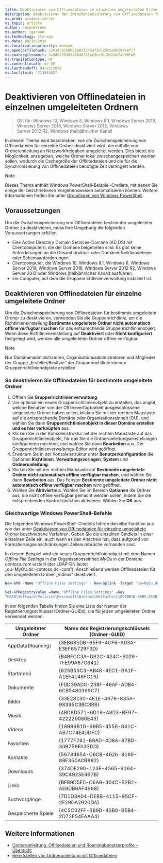 ```yaml
---
title: Deaktivieren von Offlinedateien in einzelnen umgeleiteten Ordnern
description: Deaktivieren der Zwischenspeicherung von Offlinedateien für einzelne Ordner, die mithilfe von Ordnerumleitung an Netzwerkfreigaben umgeleitet werden.
ms.prod: windows-server
ms.topic: article
author: JasonGerend
ms.author: jgerend
ms.technology: storage
ms.date: 09/10/2018
ms.localizationpriority: medium
ms.openlocfilehash: c2614c0180b32a0215454f2d725d6a962986ef1f
ms.sourcegitcommit: 3a3d62f938322849f81ee9ec01186b3e7ab90fe0
ms.translationtype: HT
ms.contentlocale: de-DE
ms.lasthandoff: 04/23/2020
ms.locfileid: "71394402"
---
```

# <a name="disable-offline-files-on-individual-redirected-folders"></a>Deaktivieren von Offlinedateien in einzelnen umgeleiteten Ordnern

>Gilt für: Windows 10, Windows 8, Windows 8.1, Windows Server 2019, Windows Server 2016, Windows Server 2012, Windows Server 2012 R2, Windows (halbjährlicher Kanal)

In diesem Thema wird beschrieben, wie die Zwischenspeicherung von Offlinedateien für einzelne Ordner deaktiviert wird, die mithilfe von Ordnerumleitung an Netzwerkfreigaben umgeleitet werden. Dies bietet die Möglichkeit, anzugeben, welche Ordner lokal zwischengespeichert werden sollen, wodurch die Cachegröße der Offlinedateien und die für die Synchronisierung von Offlinedateien benötigte Zeit verringert werden.

>[!NOTE]
>Dieses Thema enthält Windows PowerShell-Beispiel-Cmdlets, mit denen Sie einige der beschriebenen Vorgehensweisen automatisieren können. Weitere Informationen finden Sie unter [Grundlagen von Windows PowerShell](https://docs.microsoft.com/powershell/scripting/getting-started/fundamental/windows-powershell-basics?view=powershell-6).

## <a name="prerequisites"></a>Voraussetzungen

Um die Zwischenspeicherung von Offlinedateien bestimmter umgeleiteter Ordner zu deaktivieren, muss Ihre Umgebung die folgenden Voraussetzungen erfüllen.

- Eine Active Directory Domain Services-Domäne (AD DS) mit Clientcomputern, die der Domäne beigetreten sind. Es gibt keine Anforderungen an die Gesamtstruktur- oder Domänenfunktionsebene oder Schemaanforderungen.
- Clientcomputer, die Windows 10, Windows 8.1, Windows 8, Windows Server 2019, Windows Server 2016, Windows Server 2012 R2, Windows Server 2012 oder Windows (halbjährlicher Kanal) ausführen.
- Ein Computer, auf dem die Gruppenrichtlinienverwaltung installiert ist.

## <a name="disabling-offline-files-on-individual-redirected-folders"></a>Deaktivieren von Offlinedateien für einzelne umgeleitete Ordner

Um die Zwischenspeicherung von Offlinedateien für bestimmte umgeleitete Ordner zu deaktivieren, verwenden Sie die Gruppenrichtlinie, um die Richtlinieneinstellung **Bestimmte umgeleitete Ordner nicht automatisch offline verfügbar machen** für das entsprechende Gruppenrichtlinienobjekt. Wenn diese Richtlinieneinstellung auf **Deaktiviert** oder **Nicht konfiguriert**  festgelegt wird, werden alle umgeleiteten Ordner offline verfügbar.

>[!NOTE]
>Nur Domänenadministratoren, Organisationsadministratoren und Mitglieder der Gruppe „Ersteller/Besitzer“ der Gruppenrichtlinie können Gruppenrichtlinienobjekte erstellen.

### <a name="to-disable-offline-files-on-specific-redirected-folders"></a>So deaktivieren Sie Offlinedateien für bestimmte umgeleitete Ordner

1. Öffnen Sie **Gruppenrichtlinienverwaltung**.
2. Um optional ein neues Gruppenrichtlinienobjekt zu erstellen, das angibt, welche Benutzer von der Offlineverfügbarkeit ausgeschlossene umgeleitete Ordner haben sollen, klicken Sie mit der rechten Maustaste auf die entsprechende Domäne oder Organisationseinheit (OU), und wählen Sie dann **Gruppenrichtlinienobjekt in dieser Domäne erstellen und es hier verknüpfen** aus.
3. Klicken Sie in der Konsolenstruktur mit der rechten Maustaste auf das Gruppenrichtlinienobjekt, für das Sie die Ordnerumleitungseinstellungen konfigurieren möchten, und wählen Sie dann **Bearbeiten** aus. Der Gruppenrichtlinienverwaltungs-Editor wird geöffnet.
4. Erweitern Sie in der Konsolenstruktur unter **Benutzerkonfiguration** die Optionen **Richtlinien**, **Verwaltungsvorlagen**, **System** und **Ordnerumleitung**.
5. Klicken Sie mit der rechten Maustaste auf **Bestimmte umgeleitete Ordner nicht automatisch offline verfügbar machen**, und wählen Sie dann **Bearbeiten** aus. Das Fenster **Bestimmte umgeleitete Ordner nicht automatisch offline verfügbar machen** wird geöffnet.
6. Wählen Sie **Aktiviert**aus. Wählen Sie im Bereich **Optionen** die Ordner aus, die nicht offline verfügbar gemacht werden sollen, indem Sie die entsprechenden Kontrollkästchen aktivieren. Wählen Sie **OK** aus.

### <a name="windows-powershell-equivalent-commands"></a>Gleichwertige Windows PowerShell-Befehle

Die folgenden Windows PowerShell-Cmdlets führen dieselbe Funktion aus wie das unter [Deaktivieren von Offlinedateien für einzelne umgeleitete Ordner](#disabling-offline-files-on-individual-redirected-folders) beschriebene Verfahren. Geben Sie die einzelnen Cmdlets in einer einzelnen Zeile ein, auch wenn es den Anschein hat, dass aufgrund von Formatierungseinschränkungen Zeilenumbrüche vorhanden sind.

In diesem Beispiel wird ein neues Gruppenrichtlinienobjekt mit dem Namen *Offline File Settings* in der Organisationseinheit *MyOu* in der Domäne *contoso.com* erstellt (der LDAP-DN lautet „ou=MyOU,dc=contoso,dc=com“). Anschließend werden Offlinedateien für den umgeleiteten Ordner „Videos“ deaktiviert.

```PowerShell
New-GPO -Name "Offline Files Settings" | New-Gplink -Target "ou=MyOu,dc=contoso,dc=com" -LinkEnabled Yes

Set-GPRegistryValue –Name "Offline Files Settings" –Key
"HKCU\Software\Policies\Microsoft\Windows\NetCache\{18989B1D-99B5-455B-841C-AB7C74E4DDFC}" -ValueName DisableFRAdminPinByFolder –Type DWORD –Value 1
```

In der folgenden Tabelle finden Sie eine Liste der Namen der Registrierungsschlüssel (Ordner-GUIDs), die für jeden umgeleiteten Ordner verwendet werden.

|Umgeleiteter Ordner|Name des Registrierungsschlüssels (Ordner-GUID)|
|---|---|
|AppData(Roaming)|{3EB685DB-65F9-4CF6-A03A-E3EF65729F3D}|
|Desktop|{B4BFCC3A-DB2C-424C-B029-7FE99A87C641}|
|Startmenü|{625B53C3-AB48-4EC1-BA1F-A1EF4146FC19}|
|Dokumente|{FDD39AD0-238F-46AF-ADB4-6C85480369C7}|
|Bilder|{33E28130-4E1E-4676-835A-98395C3BC3BB}|
|Musik|{4BD8D571-6D19-48D3-BE97-422220080E43}|
|Videos|{18989B1D-99B5-455B-841C-AB7C74E4DDFC}|
|Favoriten|{1777F761-68AD-4D8A-87BD-30B759FA33DD}|
|Kontakte|{56784854-C6CB-462b-8169-88E350ACB882}|
|Downloads|{374DE290-123F-4565-9164-39C4925E467B}|
|Links|{BFB9D5E0-C6A9-404C-B2B2-AE6DB6AF4968}|
|Suchvorgänge|{7D1D3A04-DEBB-4115-95CF-2F29DA2920DA}|
|Gespeicherte Spiele|{4C5C32FF-BB9D-43B0-B5B4-2D72E54EAAA4}|

## <a name="more-information"></a>Weitere Informationen

- [Ordnerumleitung, Offlinedateien und Roamingbenutzerprofile – Übersicht](folder-redirection-rup-overview.md)
- [Bereitstellen von Ordnerumleitung mit Offlinedateien](deploy-folder-redirection.md)